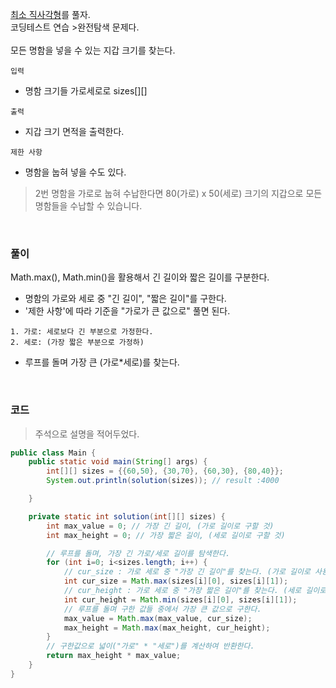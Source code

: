 [최소 직사각형](https://school.programmers.co.kr/learn/courses/30/lessons/86491)를 풀자. <br>
코딩테스트 연습 >완전탐색 문제다. <br><br>
모든 명함을 넣을 수 있는 지갑 크기를 찾는다. <br>

`입력` <br>
+ 명함 크기들 가로세로로 sizes[][]

`출력` <br>
+ 지갑 크기 면적을 출력한다.

`제한 사항` <br>
+ 명함을 눕혀 넣을 수도 있다. 
> 2번 명함을 가로로 눕혀 수납한다면 80(가로) x 50(세로) 크기의 지갑으로 모든 명함들을 수납할 수 있습니다. 

<br>

### 풀이
Math.max(), Math.min()을 활용해서 긴 길이와 짧은 길이를 구분한다. <br>
+ 명함의 가로와 세로 중 "긴 길이", "짧은 길이"를 구한다.
+ '제한 사항'에 따라 기준을 "가로가 큰 값으로" 풀면 된다.
```
1. 가로: 세로보다 긴 부분으로 가정한다.
2. 세로: (가장 짧은 부분으로 가정하)
```

+ 루프를 돌며 가장 큰 (가로*세로)를 찾는다.

<br>

### 코드
> 주석으로 설명을 적어두었다.

```java
public class Main {
    public static void main(String[] args) {
        int[][] sizes = {{60,50}, {30,70}, {60,30}, {80,40}};
        System.out.println(solution(sizes)); // result :4000

    }

    private static int solution(int[][] sizes) {
        int max_value = 0; // 가장 긴 길이, (가로 길이로 구할 것)
        int max_height = 0; // 가장 짧은 길이, (세로 길이로 구할 것)

        // 루프를 돌며, 가장 긴 가로/세로 길이를 탐색한다.
        for (int i=0; i<sizes.length; i++) {
            // cur_size : 가로 세로 중 "가장 긴 길이"를 찾는다. (가로 길이로 사용할 것임)
            int cur_size = Math.max(sizes[i][0], sizes[i][1]);
            // cur_height : 가로 세로 중 "가장 짧은 길이"를 찾는다. (세로 길이로 사용할 것임)
            int cur_height = Math.min(sizes[i][0], sizes[i][1]);
            // 루프를 돌며 구한 값들 중에서 가장 큰 값으로 구한다.
            max_value = Math.max(max_value, cur_size);
            max_height = Math.max(max_height, cur_height);
        }
        // 구한값으로 넓이("가로" * "세로")를 계산하여 반환한다.
        return max_height * max_value;
    }
}
```
